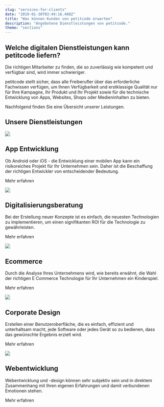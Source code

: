```yaml
---
slug: "services-for-clients"
date: "2019-01-30T03:49:16.408Z"
title: "Was können Kunden von petitcode erwarten"
description: "Angebotene Dienstleistungen von petitcode."
theme: "sections"
---
```


<Sections>
<Section>
<Columns>
<ColumnContent>

# Welche digitalen Dienstleistungen kann petitcode liefern?

Die richtigen Mitarbeiter zu finden, die so zuverlässig wie kompetent und verfügbar sind, wird immer schwieriger.

petitcode stellt sicher, dass alle Freiberufler über das erforderliche Fachwissen verfügen, um Ihnen Verfügbarkeit und erstklassige Qualität nur für Ihre Kampagne, Ihr Produkt und Ihr Projekt sowie für die technische Entwicklung von Apps, Websites, Shops oder Medieninhalten zu bieten.

Nachfolgend finden Sie eine Übersicht unserer Leistungen.

</ColumnContent>
<ColumnImage file="ruben-bagues-716364-unsplash.jpg" alt="a mobile application can be the easiest way to reach high numbers of customers">
</ColumnImage>
</Columns>
</Section>
<Section>
<SectionContent>

# Unsere Dienstleistungen

<Grid>

<Card>
<CardImage>

![](./images/icons/app-development.svg)

</CardImage>
<CardContent>
<h2><Link humanId="app-development">App Entwicklung</Link></h2>

Ob Android oder iOS - die Entwicklung einer mobilen App kann ein risikoreiches Projekt für Ihr Unternehmen sein. Daher ist die Beschaffung der richtigen Entwickler von entscheidender Bedeutung.

<Link humanId="app-development">Mehr erfahren</Link>

</CardContent>
</Card>

<Card>
<CardImage>

![](./images/icons/digital-consultancy.svg)

</CardImage>
<CardContent>
<h2><Link humanId="digital-consultancy">Digitalisierungsberatung</Link></h2>

Bei der Erstellung neuer Konzepte ist es einfach, die neuesten Technologien zu implementieren, um einen signifikanten ROI für die Technologie zu gewährleisten.

<Link humanId="digital-consultancy">Mehr erfahren</Link>

</CardContent>
</Card>

<Card>
<CardImage>

![](./images/icons/ecommerce-agency.svg)

</CardImage>
<CardContent>
<h2><Link humanId="ecommerce-agency">Ecommerce</Link></h2>

Durch die Analyse Ihres Unternehmens wird, wie bereits erwähnt, die Wahl der richtigen E Commerce Technologie für Ihr Unternehmen ein Kinderspiel.

<Link humanId="ecommerce-agency">Mehr erfahren</Link>

</CardContent>
</Card>

<Card>
<CardImage>

![](./images/icons/user-interface-design.svg)

</CardImage>
<CardContent>
<h2><Link humanId="user-interface-design">Corporate Design</Link></h2>

Erstellen einer Benutzeroberfläche, die es einfach, effizient und unterhaltsam macht, jede Software oder jedes Gerät so zu bedienen, dass das gewünschte Ergebnis erzielt wird.

<Link humanId="user-interface-design">Mehr erfahren</Link>

</CardContent>
</Card>

<Card>
<CardImage>

![](./images/icons/user-interface-design.svg)

</CardImage>
<CardContent>
<h2><Link humanId="web-agency">Webentwicklung</Link></h2>

Webentwicklung und -design können sehr subjektiv sein und in direktem Zusammenhang mit Ihren eigenen Erfahrungen und damit verbundenen Emotionen stehen.

<Link humanId="web-agency">Mehr erfahren</Link>

</CardContent>
</Card>

</Grid>
</SectionContent>
</Section>
</Sections>
